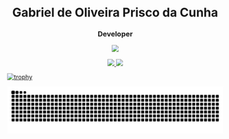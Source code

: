 <h1 align="center">Gabriel de Oliveira Prisco da Cunha</h1>
<h3 align="center">Developer</h3>

<p align="center">
  <a href="https://skillicons.dev"   >
    <img src="https://skillicons.dev/icons?i=vscode,javascript,css,html,nodejs,express,nest,git,figma,github,linux,postman,mongodb" />
  </a>
</p>

<div align="center">
  <a href="https://github.com/Prisco12">
    <img loading="lazy" height="180em" src="https://github-readme-stats.vercel.app/api/top-langs/?username=Prisco12&layout=compact&langs_count=7&theme=dark"/>
    <img loading="lazy" height="180em" src="https://github-readme-stats.vercel.app/api?username=Prisco12&show_icons=true&theme=dark&include_all_commits=true&count_private=true"/>
  </a>
</div>

[![trophy](https://github-profile-trophy.vercel.app/?username=Prisco12&theme=onedark)](https://github.com/ryo-ma/github-profile-trophy)

![Snake animation](https://github.com/Prisco12/Prisco12/blob/output/github-contribution-grid-snake-dark.svg)
